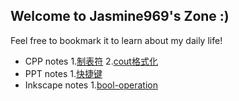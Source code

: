 ## Welcome to Jasmine969's Zone :)

Feel free to bookmark it to learn about my daily life!



- CPP notes
	1.[制表符](https://jasmine969.github.io/cpp-study/tab) 
	2.[cout格式化](https://jasmine969.github.io/cpp-study/cout-format)
- PPT notes
	1.[快捷键](https://jasmine969.github.io/ppt-study/快捷键)
- Inkscape notes
	1.[bool-operation](https://jasmine969.github.io/inkscape-study/bool-operation)
